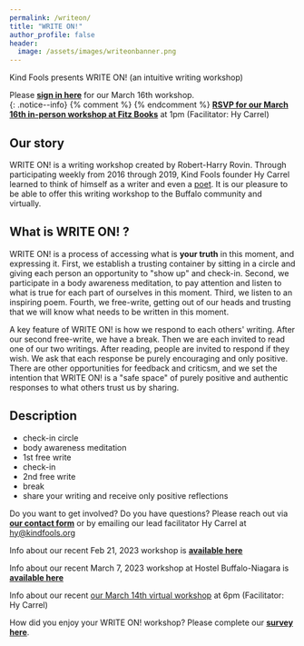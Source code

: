 ```yaml
---
permalink: /writeon/
title: "WRITE ON!"
author_profile: false
header:
  image: /assets/images/writeonbanner.png
---
```


Kind Fools presents WRITE ON! (an intuitive writing workshop)

Please **[sign in here](/signin/)** for our March 16th workshop.<br>
{: .notice--info}
{% comment %}
{% endcomment %}
**[RSVP for our March 16th in-person workshop at Fitz Books](/signups/writeon20230316/)** at 1pm (Facilitator: Hy Carrel)

## Our story 

WRITE ON! is a writing workshop created by Robert-Harry Rovin. Through participating weekly from 2016 through 2019, Kind Fools founder Hy Carrel learned to think of himself as a writer and even a [poet](https://withkindness.org). It is our pleasure to be able to offer this writing workshop to the Buffalo community and virtually.

## What is WRITE ON! ?

WRITE ON! is a process of accessing what is **your truth** in this moment, and expressing it. First, we establish a trusting container by sitting in a circle and giving each person an opportunity to "show up" and check-in. Second, we participate in a body awareness meditation, to pay attention and listen to what is true for each part of ourselves in this moment. Third, we listen to an inspiring poem. Fourth, we free-write, getting out of our heads and trusting that we will know what needs to be written in this moment. 

A key feature of WRITE ON! is how we respond to each others' writing. After our second free-write, we have a break. Then we are each invited to read one of our two writings. After reading, people are invited to respond if they wish. We ask that each response be purely encouraging and only positive. There are other opportunities for feedback and criticsm, and we set the intention that WRITE ON! is a "safe space" of purely positive and authentic responses to what others trust us by sharing.

## Description

* check-in circle
* body awareness meditation
* 1st free write
* check-in
* 2nd free write
* break
* share your writing and receive only positive reflections

Do you want to get involved? Do you have questions? Please reach out via **[our contact form](
/interest/)** or by emailing our lead facilitator Hy Carrel at [hy@kindfools.org](mailto:hy@kindfools.org)

Info about our recent Feb 21, 2023 workshop is **[available here](https://www.facebook.com/events/593084972216087)**

Info about our recent March 7, 2023 workshop at Hostel Buffalo-Niagara is **[available here](https://www.facebook.com/events/161314222995251)**

Info about our recent [our March 14th virtual workshop](https://www.facebook.com/events/1637487610014641) at 6pm (Facilitator: Hy Carrel)

How did you enjoy your WRITE ON! workshop? Please complete our **[survey here](/survey/)**.
